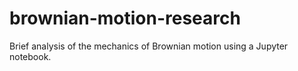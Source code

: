 # brownian-motion-research
Brief analysis of the mechanics of Brownian motion using a Jupyter notebook.
